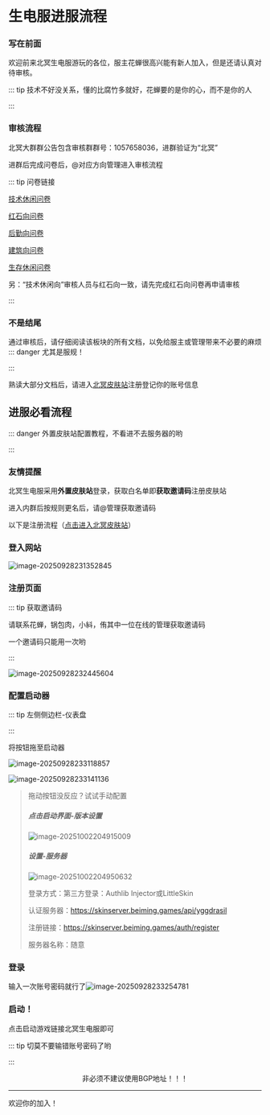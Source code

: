 # 生电服进服流程

### 写在前面

欢迎前来北冥生电服游玩的各位，服主花蝉很高兴能有新人加入，但是还请认真对待审核。

::: tip 技术不好没关系，懂的比腐竹多就好，花蝉要的是你的心，而不是你的人

:::

### 审核流程
北冥大群群公告包含审核群群号：1057658036，进群验证为“北冥”

进群后完成问卷后，@对应方向管理进入审核流程

::: tip 问卷链接

[技术休闲问卷](https://f.wps.cn/g/ugohPtsk/)

[红石向问卷](https://f.wps.cn/g/6GeGcmVi/)

[后勤向问卷](https://f.wps.cn/g/VhR5btty/)

[建筑向问卷](https://f.wps.cn/g/itToWNKF/)

[生存休闲问卷](https://f.wps.cn/g/A0CmGKom/)

另：“技术休闲向”审核人员与红石向一致，请先完成红石向问卷再申请审核

:::

### 不是结尾

通过审核后，请仔细阅读该板块的所有文档，以免给服主或管理带来不必要的麻烦
::: danger 尤其是服规！

:::

熟读大部分文档后，请进入[北冥皮肤站](https://skinserver.beiming.games/)注册登记你的账号信息

## 进服必看流程

::: danger 外置皮肤站配置教程，不看进不去服务器的哟

:::

### 友情提醒

北冥生电服采用**外置皮肤站**登录，获取白名单即**获取邀请码**注册皮肤站

进入内群后按规则更名后，请@管理获取邀请码

以下是注册流程（[点击进入北冥皮肤站](https://skinserver.beiming.games)）

### 登入网站

![image-20250928231352845](https://bu.dusays.com/2025/09/28/68d950b8bf9fa.webp)

### 注册页面

::: tip 获取邀请码

请联系花蝉，锅包肉，小紏，侑其中一位在线的管理获取邀请码

一个邀请码只能用一次哟

:::



![image-20250928232445604](https://bu.dusays.com/2025/09/28/68d9533d12a4c.webp)

### 配置启动器

::: tip 左侧侧边栏-仪表盘

:::

将按钮拖至启动器

![image-20250928233118857](https://bu.dusays.com/2025/09/28/68d954c67f376.webp)

![image-20250928233141136](https://bu.dusays.com/2025/09/28/68d954dc8b459.webp)

> 拖动按钮没反应？试试手动配置
>
> ##### 点击启动界面-版本设置
>
> ![image-20251002204915009](https://bu.dusays.com/2025/10/02/68de74cadd519.webp)
>
> ##### 设置-服务器
>
> ![image-20251002204950632](https://bu.dusays.com/2025/10/02/68de74ee80350.webp)
>
> 登录方式：第三方登录：Authlib Injector或LittleSkin
>
> 认证服务器：https://skinserver.beiming.games/api/yggdrasil
>
> 注册链接：https://skinserver.beiming.games/auth/register
>
> 服务器名称：随意

### 登录

输入一次账号密码就行了![image-20250928233254781](https://bu.dusays.com/2025/09/28/68d9552658fa2.webp)



### 启动！

点击启动游戏链接北冥生电服即可

::: tip 切莫不要输错账号密码了哟

:::

<center>非必须不建议使用BGP地址！！！</center>

------

欢迎你的加入！
